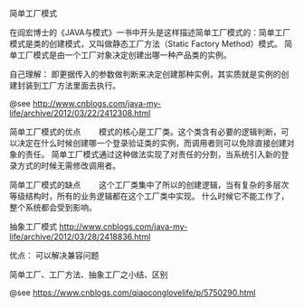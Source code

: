 简单工厂模式

在阎宏博士的《JAVA与模式》一书中开头是这样描述简单工厂模式的：简单工厂模式是类的创建模式，又叫做静态工厂方法（Static Factory Method）模式。
简单工厂模式是由一个工厂对象决定创建出哪一种产品类的实例。

自己理解：
即更据传入的参数做判断来决定创建那种实例，其实质就是实例的创建封装到工厂方法里面去执行。

@see http://www.cnblogs.com/java-my-life/archive/2012/03/22/2412308.html


简单工厂模式的优点
　　模式的核心是工厂类。这个类含有必要的逻辑判断，可以决定在什么时候创建哪一个登录验证类的实例，而调用者则可以免除直接创建对象的责任。
简单工厂模式通过这种做法实现了对责任的分割，当系统引入新的登录方式的时候无需修改调用者。



简单工厂模式的缺点
　　这个工厂类集中了所以的创建逻辑，当有复杂的多层次等级结构时，所有的业务逻辑都在这个工厂类中实现。
什么时候它不能工作了，整个系统都会受到影响。

抽象工厂模式
http://www.cnblogs.com/java-my-life/archive/2012/03/28/2418836.html

优点：
可以解决兼容问题


简单工厂、工厂方法、抽象工厂之小结、区别 
 
@see https://www.cnblogs.com/qiaoconglovelife/p/5750290.html